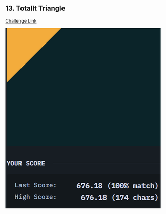 ## 13. Totallt Triangle  
[Challenge Link](https://cssbattle.dev/play/13)  

![Question](../../images/13.png)